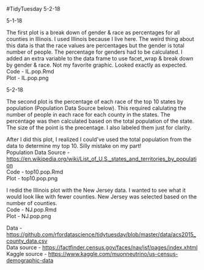 #TidyTuesday 5-2-18

5-1-18

The first plot is a break down of gender & race as percentages for all counties in Illinois. I used Illinois because I live here. The weird thing about this data is that the race values are percentages but the gender is total number of people. The percentage for genders had to be calculated. I added an extra variable to the data frame to use facet_wrap & break down by gender & race. Not my favorite graphic. Looked exactly as expected.<br />
Code - IL.pop.Rmd<br />
Plot - IL.pop.png<br />

5-2-18

The second plot is the percentage of each race of the top 10 states by population (Population Data Source below). This required calulating the number of people in each race for each county in the states. The percentage was then calculated based on the total population of the state. The size of the point is the precentage. I also labeled them just for clarity. <br />

After I did this plot, I realized I could've used the total population from the data to determine my top 10. Silly mistake on my part! <br />
Population Data Source - https://en.wikipedia.org/wiki/List_of_U.S._states_and_territories_by_population <br />
Code - top10.pop.Rmd<br />
Plot - top10.pop.png<br />

I redid the Illinois plot with the New Jersey data. I wanted to see what it would look like with fewer counties. New Jersey was selected based on the number of counties.<br />
Code - NJ.pop.Rmd<br />
Plot - NJ.pop.png<br />

Data - https://github.com/rfordatascience/tidytuesday/blob/master/data/acs2015_county_data.csv <br />
Data source - https://factfinder.census.gov/faces/nav/jsf/pages/index.xhtml <br />
Kaggle source - https://www.kaggle.com/muonneutrino/us-census-demographic-data <br />

